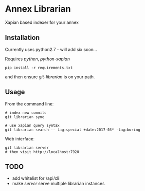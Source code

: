 Annex Librarian
===============

Xapian based indexer for your annex

Installation
------------
Currently uses python2.7 - will add six soon...

Requires _python_, _python-xapian_

	pip install -r requirements.txt

and then ensure _git-librarian_ is on your path.

Usage
-----

From the command line:

	# index new commits
	git librarian sync

	# use xapian query syntax
	git librarian search -- tag:special +date:2017-03* -tag:boring

Web interface:

	git librarian server
	# then visit http://localhost:7920

TODO
----

* add whitelist for /api/cli
* make _server_ serve multiple librarian instances

